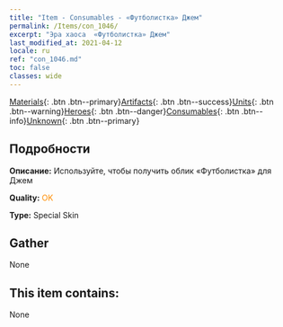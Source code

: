 ```yaml
---
title: "Item - Consumables - «Футболистка» Джем"
permalink: /Items/con_1046/
excerpt: "Эра хаоса  «Футболистка» Джем"
last_modified_at: 2021-04-12
locale: ru
ref: "con_1046.md"
toc: false
classes: wide
---
```

 [Materials](/ru/Items/){: .btn .btn--primary}[Artifacts](/ru/Items/Artifacts/){: .btn .btn--success}[Units](/ru/Items/Units/){: .btn .btn--warning}[Heroes](/ru/Items/Heroes/){: .btn .btn--danger}[Consumables](/ru/Items/Consumables/){: .btn .btn--info}[Unknown](/ru/Items/Unknown/){: .btn .btn--primary}

## Подробности
 **Описание:** Используйте, чтобы получить облик «Футболистка» для Джем

 **Quality:** <span style="color: #FF8C00">OK</span>

 **Type:** Special Skin

## Gather

  None

## This item contains:

  None


